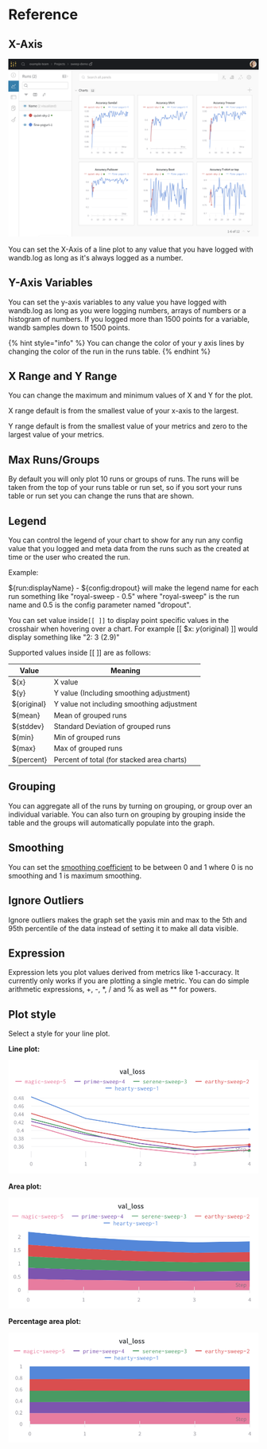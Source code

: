 # Reference

## X-Axis

![Selecting X-Axis](<../../../../../.gitbook/assets/image (5).png>)

You can set the X-Axis of a line plot to any value that you have logged with wandb.log as long as it's always logged as a number.

## Y-Axis Variables

You can set the y-axis variables to any value you have logged with wandb.log as long as you were logging numbers, arrays of numbers or a histogram of numbers. If you logged more than 1500 points for a variable, wandb samples down to 1500 points.

{% hint style="info" %}
You can change the color of your y axis lines by changing the color of the run in the runs table.
{% endhint %}

## X Range and Y Range

You can change the maximum and minimum values of X and Y for the plot.

X range default is from the smallest value of your x-axis to the largest.

Y range default is from the smallest value of your metrics and zero to the largest value of your metrics.

## Max Runs/Groups

By default you will only plot 10 runs or groups of runs. The runs will be taken from the top of your runs table or run set, so if you sort your runs table or run set you can change the runs that are shown.

## Legend

You can control the legend of your chart to show for any run any config value that you logged and meta data from the runs such as the created at time or the user who created the run.

Example:

${run:displayName} - ${config:dropout} will make the legend name for each run something like "royal-sweep - 0.5" where "royal-sweep" is the run name and 0.5 is the config parameter named "dropout".

You can set value inside`[[ ]]` to display point specific values in the crosshair when hovering over a chart. For example \[\[ $x: $y ($original) ]] would display something like "2: 3 (2.9)"

Supported values inside \[\[ ]] are as follows:

| Value       | Meaning                                    |
| ----------- | ------------------------------------------ |
| ${x}        | X value                                    |
| ${y}        | Y value (Including smoothing adjustment)   |
| ${original} | Y value not including smoothing adjustment |
| ${mean}     | Mean of grouped runs                       |
| ${stddev}   | Standard Deviation of grouped runs         |
| ${min}      | Min of grouped runs                        |
| ${max}      | Max of grouped runs                        |
| ${percent}  | Percent of total (for stacked area charts) |

## Grouping

You can aggregate all of the runs by turning on grouping, or group over an individual variable. You can also turn on grouping by grouping inside the table and the groups will automatically populate into the graph.

## Smoothing

You can set the [smoothing coefficient](../../../../../guides/technical-faq/#what-formula-do-you-use-for-your-smoothing-algorithm) to be between 0 and 1 where 0 is no smoothing and 1 is maximum smoothing.

## Ignore Outliers

Ignore outliers makes the graph set the yaxis min and max to the 5th and 95th percentile of the data instead of setting it to make all data visible.

## Expression

Expression lets you plot values derived from metrics like 1-accuracy. It currently only works if you are plotting a single metric. You can do simple arithmetic expressions, +, -, \*, / and % as well as \*\* for powers.

## Plot style

Select a style for your line plot.

**Line plot:**

![](<../../../../../.gitbook/assets/image (5) (2) (3) (3) (3) (2) (1) (1) (3) (1) (1) (1) (1) (1) (1) (1) (1) (1) (1) (1) (1) (1) (1) (3) (1) (3) (1) (1) (1) (1) (1) (1) (1) (3) (1) (1) (3) (5) (1) (3) (1) (1) (5).png>)

**Area plot:**

![](<../../../../../.gitbook/assets/image (35) (1) (2) (3) (3) (3) (3) (1) (1) (3) (1) (1) (1) (1) (1) (1) (1) (1) (1) (6) (1) (3) (1) (1) (7).png>)

**Percentage area plot:**

![](<../../../../../.gitbook/assets/image (69) (4) (6) (1) (2) (1) (1) (1) (1) (1) (1) (1) (1) (1) (3) (1) (11) (1) (1) (12).png>)
